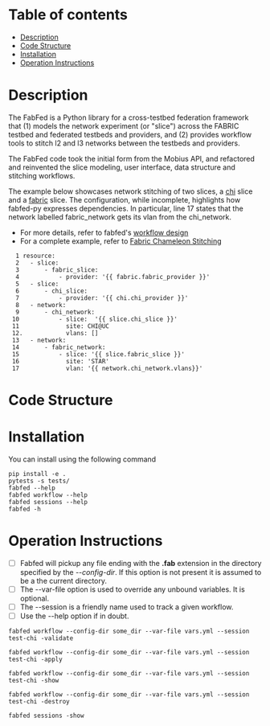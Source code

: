 # Table of contents

 - [Description](#descr)
 - [Code Structure](#code)
 - [Installation](#install)
 - [Operation Instructions](#operate)

# <a name="descr"></a>Description
The FabFed is a Python library for a cross-testbed federation framework that (1) models the network experiment (or "slice") across the FABRIC testbed and federated testbeds and providers, and (2) provides workflow tools to stitch l2 and l3 networks between the testbeds and providers.

The FabFed code took the initial form from the Mobius API, and refactored and reinvented the slice modeling, user interface, data structure and  stitching workflows. 

The example below showcases network stitching of two slices, a [chi](https://www.chameleoncloud.org/) slice and a [fabric](https://portal.fabric-testbed.net/) slice. The configuration, while incomplete, highlights how fabfed-py expresses dependencies. In particular, line 17 states that the network labelled fabric_network gets its vlan from the chi_network. 

- For more details, refer to fabfed's [workflow design](./docs/workflow_design.md)
- For a complete example, refer to  [Fabric Chameleon Stitching](./examples/stitch)

```
  1 resource:
  2   - slice:
  3       - fabric_slice:
  4           - provider: '{{ fabric.fabric_provider }}'
  5   - slice:
  6       - chi_slice:
  7           - provider: '{{ chi.chi_provider }}'
  8   - network:
  9       - chi_network:
 10           - slice:  '{{ slice.chi_slice }}'
 11             site: CHI@UC
 12.            vlans: []
 13   - network:
 14       - fabric_network:
 15           - slice: '{{ slice.fabric_slice }}'
 16             site: 'STAR'
 17             vlan: '{{ network.chi_network.vlans}}'
```

# <a name="code"></a>Code Structure

# <a name="install"></a>Installation
You can install using the following command
```
pip install -e .
pytests -s tests/
fabfed --help
fabfed workflow --help
fabfed sessions --help
fabfed -h
```

# <a name="operate"></a>Operation Instructions

- [ ] Fabfed will pickup any file ending with the <b>.fab</b> extension in the directory specified by
the <i>--config-dir</i>.  If this option is not present it is assumed to be a the current
directory.
- [ ] The --var-file option is used to override any unbound variables. It is optional.
- [ ] The --session is a friendly name used to track a given workflow.  
- [ ] Use the --help option if in doubt. 

```
fabfed workflow --config-dir some_dir --var-file vars.yml --session test-chi -validate

fabfed workflow --config-dir some_dir --var-file vars.yml --session test-chi -apply

fabfed workflow --config-dir some_dir --var-file vars.yml --session test-chi -show

fabfed workflow --config-dir some_dir --var-file vars.yml --session test-chi -destroy

fabfed sessions -show
```

